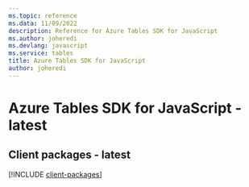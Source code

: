 ```yaml
---
ms.topic: reference
ms.data: 11/09/2022
description: Reference for Azure Tables SDK for JavaScript
ms.author: joheredi
ms.devlang: javascript
ms.service: tables
title: Azure Tables SDK for JavaScript
author: joheredi
---
```

# Azure Tables SDK for JavaScript - latest

## Client packages - latest
[!INCLUDE [client-packages](tables-client-index.md)]